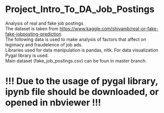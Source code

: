 # Project_Intro_To_DA_Job_Postings
Analysis of real and fake job postings\
The dataset is taken from https://www.kaggle.com/shivamb/real-or-fake-fake-jobposting-prediction \
The following data is used to make analysis of factors that affect on legimacy and fraudelence of job ads.\
Libraries used for data manipulation is pandas, nltk. For data visualization Pygal library is used.\
Main dataset (fake_job_postings.csv) can be foun in master branch.
# !!! Due to the usage of pygal library, ipynb file should be downloaded, or opened in nbviewer !!!
